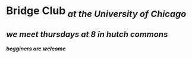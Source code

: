 <!DOCTYPE html>
<html>
<head>
  <h1>Bridge Club<sub><i> at the University of Chicago<i</sub></h1>

 </head>
 <body>
 <h2>we meet thursdays at 8 in hutch commons</h2>
 <p><b>begginers are welcome<b></p>
  </body>
</html>
